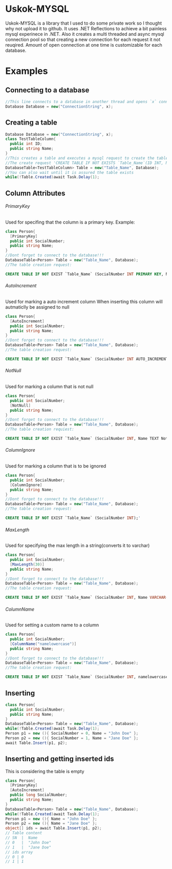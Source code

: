 # Uskok-MYSQL
Uskok-MYSQL is a library that I used to do some private work so I thought why not upload it to github.
It uses .NET Reflections to achieve a bit painless mysql experinece in .NET.
Also it creates a multi threaded and async mysql connection pool so that creating a new connection for each request it not reuqired.
Amount of open connection at one time is customizable for each database.
# Examples

## Connecting to a database

```cs
//This line connects to a database in another thread and opens `x` connections
Database Database = new("ConnectionString", x);
```

## Creating a table

```cs
Database Database = new("ConnectionString", x);
class TestTableColumn{
  public int ID;
  public string Name;
}
//This creates a table and executes a mysql request to create the table if it does not exist.
//The create request 'CREATE TABLE IF NOT EXISTS `Table_Name`(ID INT, Name TEXT);'
DatabaseTable<TestTableColumn> Table = new("Table_Name", Database);
//You can also wait until it is assured the table exists
while(!Table.Created)await Task.Delay(1);
```

## Column Attributes

###### PrimaryKey
Used for specifing that the column is a primary key.
Example:
```cs
class Person{
  [PrimaryKey]
  public int SocialNumber;
  public string Name;
}
//Dont forget to connect to the database!!!
DatabaseTable<Person> Table = new("Table_Name", Database);
//The table creation request:
```
```sql
CREATE TABLE IF NOT EXIST `Table_Name` (SocialNumber INT PRIMARY KEY, Name TEXT);'
```

###### AutoIncrement
Used for marking a auto increment column
When inserting this column will autmaticlly be assigned to null
```cs
class Person{
  [AutoIncrement]
  public int SocialNumber;
  public string Name;
}
//Dont forget to connect to the database!!!
DatabaseTable<Person> Table = new("Table_Name", Database);
//The table creation request:
```
```sql
CREATE TABLE IF NOT EXIST `Table_Name` (SocialNumber INT AUTO_INCREMENT, Name TEXT);'
```

###### NotNull
Used for marking a column that is not null
```cs
class Person{
  public int SocialNumber;
  [NotNull]
  public string Name;
}
//Dont forget to connect to the database!!!
DatabaseTable<Person> Table = new("Table_Name", Database);
//The table creation requiest:
```
```sql
CREATE TABLE IF NOT EXIST `Table_Name` (SocialNumber INT, Name TEXT NotNull);'
```

###### ColumnIgnore
Used for marking a column that is to be ignored
```cs
class Person{
  public int SocialNumber;
  [ColumnIgnore]
  public string Name;
}
//Dont forget to connect to the database!!!
DatabaseTable<Person> Table = new("Table_Name", Database);
//The table creation request:
```
```sql
CREATE TABLE IF NOT EXIST `Table_Name` (SocialNumber INT);'
```

###### MaxLength
Used for specifying the max length in a string(converts it to varchar)
```cs
class Person{
  public int SocialNumber;
  [MaxLength(30)]
  public string Name;
}
//Dont forget to connect to the database!!!
DatabaseTable<Person> Table = new("Table_Name", Database);
//The table creation request:
```
```sql
CREATE TABLE IF NOT EXIST `Table_Name` (SocialNumber INT, Name VARCHAR(30));'
```

###### ColumnName
Used for setting a custom name to a column
```cs
class Person{
  public int SocialNumber;
  [ColumnName("namelowercase")]
  public string Name;
}
//Dont forget to connect to the database!!!
DatabaseTable<Person> Table = new("Table_Name", Database);
//The table creation request:
```
```sql
CREATE TABLE IF NOT EXIST `Table_Name` (SocialNumber INT, namelowercase TEXT);'
```

## Inserting
```cs
class Person{
  public int SocialNumber;
  public string Name;
}
DatabaseTable<Person> Table = new("Table_Name", Database);
while(!Table.Created)await Task.Delay(1);
Person p1 = new (){ SocialNumber = 0, Name = "John Doe" };
Person p2 = new (){ SocialNumber = 1, Name = "Jane Doe" };
await Table.Insert(p1, p2);
```

## Inserting and getting inserted ids
This is considering the table is empty
```cs
class Person{
  [PrimaryKey]
  [AutoIncrement]
  public long SocialNumber;
  public string Name;
}
DatabaseTable<Person> Table = new("Table_Name", Database);
while(!Table.Created)await Task.Delay(1);
Person p1 = new (){ Name = "John Doe" };
Person p2 = new (){ Name = "Jane Doe" };
object[] ids = await Table.Insert(p1, p2);
// Table content
// SN  |  Name
// 0   |  "John Doe"
// 1   |  "Jane Doe"
// ids array
// 0 | 0
// 1 | 1
```
